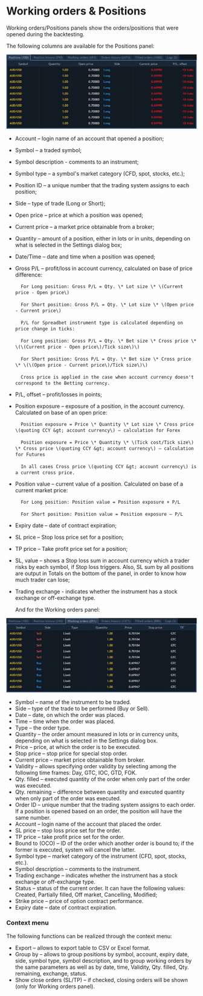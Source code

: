 # Working orders & Positions

Working orders/Positions panels show the orders/positions that were opened during the backtesting. 

The following columns are available for the Positions panel:

![](../../.gitbook/assets/1%20%2812%29.png)

* Account – login name of an account that opened a position;
* Symbol – a traded symbol;
* Symbol description - comments to an instrument;
* Symbol type – a symbol's market category \(CFD, spot, stocks, etc.\);
* Position ID – a unique number that the trading system assigns to each position;
* Side – type of trade \(Long or Short\);
* Open price – price at which a position was opened;
* Current price – a market price obtainable from a broker;
* Quantity – amount of a position, either in lots or in units, depending on what is selected in the Settings dialog box;
* Date/Time – date and time when a position was opened;
* Gross P/L – profit/loss in account currency, calculated on base of price difference:

        For Long position: Gross P/L = Qty. \* Lot size \* \(Current price - Open price\)

        For Short position: Gross P/L = Qty. \* Lot size \* \(Open price - Current price\)

        P/L for Spreadbet instrument type is calculated depending on price change in ticks:

        For Long position: Gross P/L = Qty. \* Bet size \* Cross price \* \(\(Current price - Open price\)/Tick size\)\)

        For Short position: Gross P/L = Qty. \* Bet size \* Cross price \* \(\(Open price - Current price\)/Tick size\)\)

        Cross price is applied in the case when account currency doesn't correspond to the Betting currency.

* P/L, offset – profit/losses in points;
* Position exposure – exposure of a position, in the account currency. Calculated on base of an open price:

        Position exposure = Price \* Quantity \* Lot size \* Cross price \(quoting CCY &gt; account currency\) – calculation for Forex

        Position exposure = Price \* Quantity \* \(Tick cost/Tick size\) \* Cross price \(quoting CCY &gt; account currency\) – calculation for Futures

        In all cases Cross price \(quoting CCY &gt; account currency\) is a current cross price.

* Position value – current value of a position. Calculated on base of a current market price:

        For Long position: Position value = Position exposure + P/L

        For Short position: Position value = Position exposure – P/L

* Expiry date – date of contract expiration;
* SL price – Stop loss price set for a position;
* TP price – Take profit price set for a position;
* SL, value – shows a Stop loss sum in account currency which a trader risks by each symbol, if Stop loss triggers. Also, SL sum by all positions are output in Totals on the bottom of the panel, in order to know how much trader can lose;
* Trading exchange - indicates whether the instrument has a stock exchange or off-exchange type.

    And for the Working orders panel:

![](../../.gitbook/assets/screenshot_2.png)

* Symbol – name of the instrument to be traded.
* Side – type of the trade to be performed \(Buy or Sell\).
* Date – date, on which the order was placed.
* Time – time when the order was placed.
* Type – the order type.
* Quantity – the order amount measured in lots or in currency units, depending on what is selected in the Settings dialog box.
* Price – price, at which the order is to be executed.
* Stop price – stop price for special stop order.
* Current price – market price obtainable from broker.
* Validity – allows specifying order validity by selecting among the following time frames: Day, GTC, IOC, GTD, FOK.
* Qty. filled – executed quantity of the order when only part of the order was executed.
* Qty. remaining – difference between quantity and executed quantity when only part of the order was executed.
* Order ID – unique number that the trading system assigns to each order. If a position is opened based on an order, the position will have the same number.
* Account – login name of the account that placed the order.
* SL price – stop loss price set for the order.
* TP price – take profit price set for the order.
* Bound to \(OCO\) – ID of the order which another order is bound to; if the former is executed, system will cancel the latter.
* Symbol type – market category of the instrument \(CFD, spot, stocks, etc.\).
* Symbol description – comments to the instrument.
* Trading exchange – indicates whether the instrument has a stock exchange or off-exchange type.
* Status – status of the current order. It can have the following values: Created, Partially filled, Off market, Cancelling, Modified;
* Strike price – price of option contract performance.
* Expiry date – date of contract expiration.

### **Context menu**

The following functions can be realized through the context menu:

* Export – allows to export table to CSV or Excel format.
* Group by – allows to group positions by symbol, account, expiry date, side, symbol type, symbol description, and to group working orders by the same parameters as well as by date, time, Validity, Qty. filled, Qty. remaining, exchange, status.
* Show close orders \(SL/TP\) – if checked, closing orders will be shown \(only for Working orders panel\).

